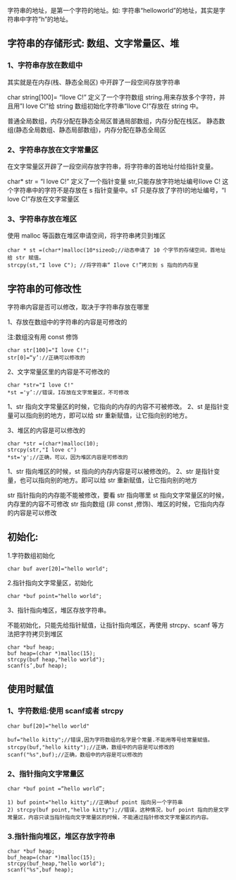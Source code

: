 字符串的地址，是第一个字符的地址。如: 字符串“helloworld”的地址，其实是字符串中字符”h”的地址。

## 字符串的存储形式: 数组、文字常量区、堆

### 1、字符串存放在数组中
其实就是在内存(栈、静态全局区) 中开辟了一段空间存放字符串

char string[100]= “Ilove C!”
定义了一个字符数组 string.用来存放多个字符，并且用”I love C!”给 string 数组初始化字符串“Ilove C!”存放在 string 中。

普通全局数组，内存分配在静态全局区普通局部数组，内存分配在栈区。
静态数组(静态全局数组、静态局部数组)，内存分配在静态全局区

### 2、字符串存放在文字常量区
在文字常量区开辟了一段空间存放字符串，将字符串的首地址付给指针变量。

char* str = “I love C!”
定义了一个指针变量 str,只能存放字符地址编号Ilove C! 这个字符串中的字符不是存放在 s 指针变量中。sT 只是存放了字符I的地址编号，“I love C!”存放在文字常量区

### 3、字符串存放在堆区
使用 malloc 等函数在堆区申请空间，将字符串拷贝到堆区

```
char * st =(char*)malloc(10*sizeoD;//动态申请了 10 个字节的存储空间，首地址给 str 赋值。
strcpy(st,"I love C"); //将字符串“ Ilove C!”拷贝到 s 指向的内存里
```

## 字符串的可修改性
字符串内容是否可以修改，取决于字符串存放在哪里

1、存放在数组中的字符串的内容是可修改的

注:数组没有用 const 修饰

```
char str[100]="I love C!";
str[0]=“y’://正确可以修改的
```

2、文字常量区里的内容是不可修改的
```
char *str="I love C!"
*st ='y’://错误，I存放在文字常量区，不可修改
```
1、str 指向文字常量区的时候，它指向的内存的内容不可被修改。
2、st 是指针变量可以指向别的地方，即可以给 str 重新赋值，让它指向别的地方。

3、堆区的内容是可以修改的
```
char *str =(char*)malloc(10);
strcpy(str,"I love c")
*st='y';//正确，可以，因为堆区内容是可修改的
```
1、str 指向堆区的时候，st 指向的内存内容是可以被修改的。
2、str 是指针变量，也可以指向别的地方。即可以给 str 重新赋值，让它指向别的地方

 str 指针指向的内存能不能被修改，要看 str 指向哪里
 st 指向文字常量区的时候，内存里的内容不可修改
 str 指向数组 (非 const ,修饰)、堆区的时候，它指向内存的内容是可以修改

## 初始化:
1.字符数组初始化

```
char buf aver[20]="hello world";
```

2.指针指向文字常量区，初始化

```
char *buf point="hello world";
```

3、指针指向堆区，堆区存放字符串。

不能初始化，只能先给指针赋值，让指针指向堆区，再使用 strcpy、scanf 等方法把字符拷贝到堆区
```
char *buf heap;
buf heap=(char *)malloc(15);
strcpy(buf heap,"hello world");
scanf(s’,buf heap);
```

## 使用时赋值

### 1、字符数组:使用 scanf或者 strcpy

```
char buf[20]="hello world"

buf="hello kitty";//错误,因为字符数组的名字是个常量.不能用等号给常量赋值。
strcpy(buf,"hello kitty");//正确，数组中的内容是可以修改的
scanf("%s",buf);//正确，数组中的内容是可以修改的
```

### 2、指针指向文字常量区

```
char *buf point =“hello world”;

1) buf point="hello kitty";//正确buf point 指向另一个字符串
2) strcpy(buf point,"hello kitty");//错误，这种情况，buf point 指向的是文字常量区，内容只读当指针指向文字常量区的时候，不能通过指针修改文字常量区的内容。
```

### 3.指针指向堆区，堆区存放字符串

```
char *buf heap;
buf_heap=(char *)malloc(15);
strcpy(buf_heap,"hello world");
scanf("%s",buf heap);
```
